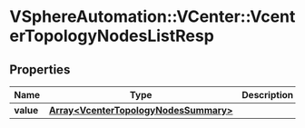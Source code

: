 # VSphereAutomation::VCenter::VcenterTopologyNodesListResp

## Properties
Name | Type | Description | Notes
------------ | ------------- | ------------- | -------------
**value** | [**Array&lt;VcenterTopologyNodesSummary&gt;**](VcenterTopologyNodesSummary.md) |  | 


